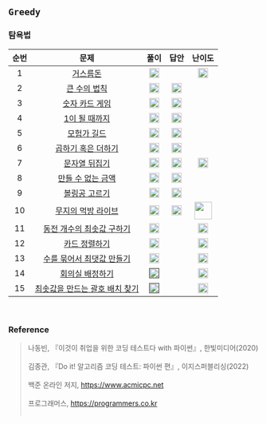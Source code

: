 ## `Greedy`
### 탐욕법

순번|문제|풀이|답안|난이도
:---:|:---:|:---:|:---:|:---:|
1|[거스름돈](https://www.acmicpc.net/problem/5585)|<a href="https://github.com/CHUrururu/CodingTest/blob/master/Greedy/Solution/1_%EA%B1%B0%EC%8A%A4%EB%A6%84%EB%8F%88.py"><img src="https://cdn-icons-png.flaticon.com/512/7046/7046086.png" width="20" height="20"/></a>||<img src="https://d2gd6pc034wcta.cloudfront.net/tier/4.svg" width="20" height="20">|
2|[큰 수의 법칙](https://github.com/CHUrururu/CodingTest/blob/master/Greedy/Problem/2_%ED%81%B0%20%EC%88%98%EC%9D%98%20%EB%B2%95%EC%B9%99.md)|<a href="https://github.com/CHUrururu/CodingTest/blob/master/Greedy/Solution/2_%ED%81%B0%20%EC%88%98%EC%9D%98%20%EB%B2%95%EC%B9%99.py"><img src="https://cdn-icons-png.flaticon.com/512/7046/7046086.png" width="20" height="20"/></a>|<a href="https://github.com/ndb796/python-for-coding-test/blob/master/3/2.py"><img src="https://cdn-icons-png.flaticon.com/512/2702/2702154.png" width="20" height="20"/></a>||
3|[숫자 카드 게임](https://github.com/CHUrururu/CodingTest/blob/master/Greedy/Problem/3_%EC%88%AB%EC%9E%90%20%EC%B9%B4%EB%93%9C%20%EA%B2%8C%EC%9E%84.md)|<a href="https://github.com/CHUrururu/CodingTest/blob/master/Greedy/Solution/3_%EC%88%AB%EC%9E%90%20%EC%B9%B4%EB%93%9C%20%EA%B2%8C%EC%9E%84.py"><img src="https://cdn-icons-png.flaticon.com/512/7046/7046086.png" width="20" height="20"/></a>|<a href="https://github.com/ndb796/python-for-coding-test/blob/master/3/3.py"><img src="https://cdn-icons-png.flaticon.com/512/2702/2702154.png" width="20" height="20"/></a>||
4|[1이 될 때까지](https://github.com/CHUrururu/CodingTest/blob/master/Greedy/Problem/4_1%EC%9D%B4%20%EB%90%A0%20%EB%95%8C%EA%B9%8C%EC%A7%80.md)|<a href="https://github.com/CHUrururu/CodingTest/blob/master/Greedy/Solution/4_1%EC%9D%B4%20%EB%90%A0%20%EB%95%8C%EA%B9%8C%EC%A7%80.py"><img src="https://cdn-icons-png.flaticon.com/512/7046/7046086.png" width="20" height="20"/></a>|<a href="https://github.com/ndb796/python-for-coding-test/blob/master/3/4.py"><img src="https://cdn-icons-png.flaticon.com/512/2702/2702154.png" width="20" height="20"/></a>||
5|[모험가 길드](https://github.com/CHUrururu/CodingTest/blob/master/Greedy/Problem/5_%EB%AA%A8%ED%97%98%EA%B0%80%20%EA%B8%B8%EB%93%9C.md)|<a href="https://github.com/CHUrururu/CodingTest/blob/master/Greedy/Solution/5_%EB%AA%A8%ED%97%98%EA%B0%80%20%EA%B8%B8%EB%93%9C.py"><img src="https://cdn-icons-png.flaticon.com/512/7046/7046086.png" width="20" height="20"/></a>|<a href="https://github.com/ndb796/python-for-coding-test/blob/master/11/1.py"><img src="https://cdn-icons-png.flaticon.com/512/2702/2702154.png" width="20" height="20"/></a>||
6|[곱하기 혹은 더하기](https://github.com/CHUrururu/CodingTest/blob/master/Greedy/Problem/6_%EA%B3%B1%ED%95%98%EA%B8%B0%20%ED%98%B9%EC%9D%80%20%EB%8D%94%ED%95%98%EA%B8%B0.md)|<a href="https://github.com/CHUrururu/CodingTest/blob/master/Greedy/Solution/6_%EA%B3%B1%ED%95%98%EA%B8%B0%20%ED%98%B9%EC%9D%80%20%EB%8D%94%ED%95%98%EA%B8%B0.py"><img src="https://cdn-icons-png.flaticon.com/512/7046/7046086.png" width="20" height="20"/></a>|<a href="https://github.com/ndb796/python-for-coding-test/blob/master/11/2.py"><img src="https://cdn-icons-png.flaticon.com/512/2702/2702154.png" width="20" height="20"/></a>||
7|[문자열 뒤집기](https://www.acmicpc.net/problem/1439)|<a href="https://github.com/CHUrururu/CodingTest/blob/master/Greedy/Solution/7_%EB%AC%B8%EC%9E%90%EC%97%B4%20%EB%92%A4%EC%A7%91%EA%B8%B0.py"><img src="https://cdn-icons-png.flaticon.com/512/7046/7046086.png" width="20" height="20"/></a>|<a href="https://github.com/ndb796/python-for-coding-test/blob/master/11/3.py"><img src="https://cdn-icons-png.flaticon.com/512/2702/2702154.png" width="20" height="20"/></a>|<img src="https://d2gd6pc034wcta.cloudfront.net/tier/6.svg" width="20" height="20">|
8|[만들 수 없는 금액](https://github.com/CHUrururu/CodingTest/blob/master/Greedy/Problem/8_%EB%A7%8C%EB%93%A4%20%EC%88%98%20%EC%97%86%EB%8A%94%20%EA%B8%88%EC%95%A1.md)|<a href="https://github.com/CHUrururu/CodingTest/blob/master/Greedy/Solution/8_%EB%A7%8C%EB%93%A4%20%EC%88%98%20%EC%97%86%EB%8A%94%20%EA%B8%88%EC%95%A1.py"><img src="https://cdn-icons-png.flaticon.com/512/7046/7046086.png" width="20" height="20"/></a>|<a href="https://github.com/ndb796/python-for-coding-test/blob/master/11/4.py"><img src="https://cdn-icons-png.flaticon.com/512/2702/2702154.png" width="20" height="20"/></a>||
9|[볼링공 고르기](https://github.com/CHUrururu/CodingTest/blob/master/Greedy/Problem/9_%EB%B3%BC%EB%A7%81%EA%B3%B5%20%EA%B3%A0%EB%A5%B4%EA%B8%B0.md)|<a href="https://github.com/CHUrururu/CodingTest/blob/master/Greedy/Solution/9_%EB%B3%BC%EB%A7%81%EA%B3%B5%20%EA%B3%A0%EB%A5%B4%EA%B8%B0.py"><img src="https://cdn-icons-png.flaticon.com/512/7046/7046086.png" width="20" height="20"/></a>|<a href="https://github.com/ndb796/python-for-coding-test/blob/master/11/5.py"><img src="https://cdn-icons-png.flaticon.com/512/2702/2702154.png" width="20" height="20"/></a>||
10|[무지의 먹방 라이브](https://school.programmers.co.kr/learn/courses/30/lessons/42891?language=python3)|<a href="https://github.com/CHUrururu/CodingTest/blob/master/Greedy/Solution/10_%EB%AC%B4%EC%A7%80%EC%9D%98%20%EB%A8%B9%EB%B0%A9%20%EB%9D%BC%EC%9D%B4%EB%B8%8C.py"><img src="https://cdn-icons-png.flaticon.com/512/7046/7046086.png" width="20" height="20"/></a>|<a href="https://github.com/ndb796/python-for-coding-test/blob/master/11/6.py"><img src="https://cdn-icons-png.flaticon.com/512/2702/2702154.png" width="20" height="20"/></a>|<img src="https://github.com/CHUrururu/CodingTest/assets/147632493/db5a08f5-edbf-4526-b363-ce06aafbf21e" width="35">|
11|[동전 개수의 최솟값 구하기](https://www.acmicpc.net/problem/11047)|<a href="https://github.com/CHUrururu/CodingTest/blob/master/Greedy/Solution/11_%EB%8F%99%EC%A0%84%20%EA%B0%9C%EC%88%98%EC%9D%98%20%EC%B5%9C%EC%86%9F%EA%B0%92%20%EA%B5%AC%ED%95%98%EA%B8%B0.py"><img src="https://cdn-icons-png.flaticon.com/512/7046/7046086.png" width="20" height="20"/></a>||<img src="https://d2gd6pc034wcta.cloudfront.net/tier/7.svg" width="20" height="20">|
12|[카드 정렬하기](https://www.acmicpc.net/problem/1715)|<a href="https://github.com/CHUrururu/CodingTest/blob/master/Greedy/Solution/12_%EC%B9%B4%EB%93%9C%20%EC%A0%95%EB%A0%AC%ED%95%98%EA%B8%B0.py"><img src="https://cdn-icons-png.flaticon.com/512/7046/7046086.png" width="20" height="20"/></a>||<img src="https://d2gd6pc034wcta.cloudfront.net/tier/12.svg" width="20" height="20">|
13|[수를 묶어서 최댓값 만들기](https://www.acmicpc.net/problem/1744)|<a href="https://github.com/CHUrururu/CodingTest/blob/master/Greedy/Solution/13_%EC%88%98%EB%A5%BC%20%EB%AC%B6%EC%96%B4%EC%84%9C%20%EC%B5%9C%EB%8C%93%EA%B0%92%20%EB%A7%8C%EB%93%A4%EA%B8%B0.py"><img src="https://cdn-icons-png.flaticon.com/512/7046/7046086.png" width="20" height="20"/></a>||<img src="https://d2gd6pc034wcta.cloudfront.net/tier/12.svg" width="20" height="20">|
14|[회의실 배정하기](https://www.acmicpc.net/problem/1931)|<a href=""><img src="https://cdn-icons-png.flaticon.com/512/7046/7046086.png" width="20" height="20"/></a>||<img src="https://d2gd6pc034wcta.cloudfront.net/tier/10.svg" width="20" height="20">|
15|[최솟값을 만드는 괄호 배치 찾기](https://www.acmicpc.net/problem/1541)|<a href=""><img src="https://cdn-icons-png.flaticon.com/512/7046/7046086.png" width="20" height="20"/></a>||<img src="https://d2gd6pc034wcta.cloudfront.net/tier/9.svg" width="20" height="20">|
<br/>


### Reference
> 나동빈, 『이것이 취업을 위한 코딩 테스트다 with 파이썬』, 한빛미디어(2020)<br/><br/>
> 김종관, 『Do it! 알고리즘 코딩 테스트: 파이썬 편』, 이지스퍼블리싱(2022)<br/><br/>
> 백준 온라인 저지, https://www.acmicpc.net<br/><br/>
> 프로그래머스, https://programmers.co.kr<br/><br/>
